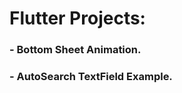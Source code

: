 # Flutter Projects:                 
 
### - Bottom Sheet Animation.
### - AutoSearch TextField Example.
